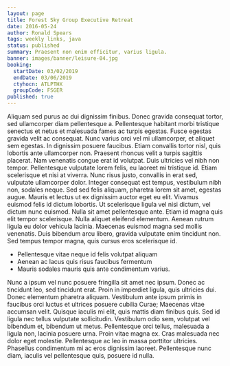 ```yaml
---
layout: page
title: Forest Sky Group Executive Retreat
date: 2016-05-24
author: Ronald Spears
tags: weekly links, java
status: published
summary: Praesent non enim efficitur, varius ligula.
banner: images/banner/leisure-04.jpg
booking:
  startDate: 03/02/2019
  endDate: 03/06/2019
  ctyhocn: ATLPTHX
  groupCode: FSGER
published: true
---
```

Aliquam sed purus ac dui dignissim finibus. Donec gravida consequat tortor, sed ullamcorper diam pellentesque a. Pellentesque habitant morbi tristique senectus et netus et malesuada fames ac turpis egestas. Fusce egestas gravida velit ac consequat. Nunc varius orci vel mi ullamcorper, et aliquet sem egestas. In dignissim posuere faucibus. Etiam convallis tortor nisl, quis lobortis ante ullamcorper non. Praesent rhoncus velit a turpis sagittis placerat. Nam venenatis congue erat id volutpat. Duis ultricies vel nibh non tempor. Pellentesque vulputate lorem felis, eu laoreet mi tristique id. Etiam scelerisque et nisi at viverra. Nunc risus justo, convallis in erat sed, vulputate ullamcorper dolor. Integer consequat est tempus, vestibulum nibh non, sodales neque.
Sed sed felis aliquam, pharetra lorem sit amet, egestas augue. Mauris et lectus ut ex dignissim auctor eget eu elit. Vivamus euismod felis id dictum lobortis. Ut scelerisque ligula vel nisi dictum, vel dictum nunc euismod. Nulla sit amet pellentesque ante. Etiam id magna quis elit tempor scelerisque. Nulla aliquet eleifend elementum. Aenean rutrum ligula eu dolor vehicula lacinia. Maecenas euismod magna sed mollis venenatis. Duis bibendum arcu libero, gravida vulputate enim tincidunt non. Sed tempus tempor magna, quis cursus eros scelerisque id.

* Pellentesque vitae neque id felis volutpat aliquam
* Aenean ac lacus quis risus faucibus fermentum
* Mauris sodales mauris quis ante condimentum varius.

Nunc a ipsum vel nunc posuere fringilla sit amet nec ipsum. Donec ac tincidunt leo, sed tincidunt erat. Proin in imperdiet ligula, quis ultricies dui. Donec elementum pharetra aliquam. Vestibulum ante ipsum primis in faucibus orci luctus et ultrices posuere cubilia Curae; Maecenas vitae accumsan velit. Quisque iaculis mi elit, quis mattis diam finibus quis. Sed id ligula nec tellus vulputate sollicitudin. Vestibulum odio sem, volutpat vel bibendum et, bibendum ut metus. Pellentesque orci tellus, malesuada a ligula non, lacinia posuere urna. Proin vitae magna ex. Cras malesuada nec dolor eget molestie. Pellentesque ac leo in massa porttitor ultricies. Phasellus condimentum mi ac eros dignissim laoreet. Pellentesque nunc diam, iaculis vel pellentesque quis, posuere id nulla.
